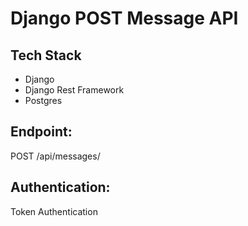 # Django POST Message API

## Tech Stack
- Django
- Django Rest Framework
- Postgres

## Endpoint:
POST /api/messages/

## Authentication:
Token Authentication